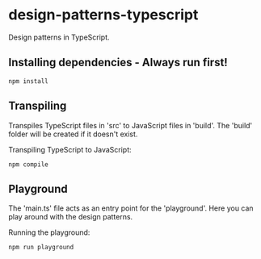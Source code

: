 # design-patterns-typescript
Design patterns in TypeScript.

## Installing dependencies - Always run first!
`npm install`

## Transpiling
Transpiles TypeScript files in 'src' to JavaScript files in 'build'.
The 'build' folder will be created if it doesn't exist.

Transpiling TypeScript to JavaScript:

`npm compile`

## Playground
The 'main.ts' file acts as an entry point for the 'playground'.
Here you can play around with the design patterns.

Running the playground:

`npm run playground`